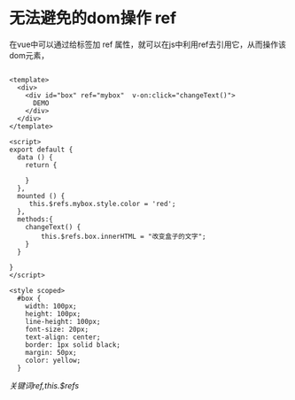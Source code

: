 


# 无法避免的dom操作  ref

在vue中可以通过给标签加 ref 属性，就可以在js中利用ref去引用它，从而操作该dom元素，

```

<template>
  <div>
  	<div id="box" ref="mybox"  v-on:click="changeText()">
      DEMO
    </div>
  </div>
</template>
 
<script>
export default {
  data () {
  	return {
      
  	}
  },
  mounted () {
     this.$refs.mybox.style.color = 'red';
  },
  methods:{
    changeText() {
        this.$refs.box.innerHTML = "改变盒子的文字";
    }
  }
 
}
</script>
 
<style scoped>
  #box {
    width: 100px;
    height: 100px;
    line-height: 100px;
    font-size: 20px;
    text-align: center;
    border: 1px solid black;
    margin: 50px; 
    color: yellow;
  }

```

*关键词ref,this.$refs*





















